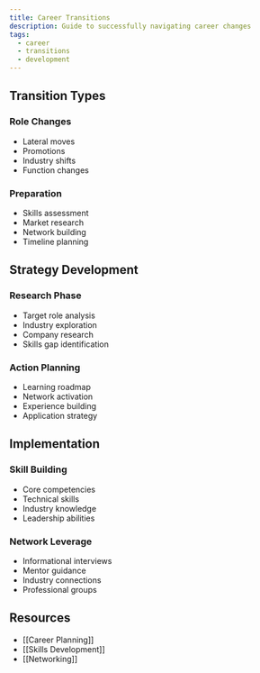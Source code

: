 ```yaml
---
title: Career Transitions
description: Guide to successfully navigating career changes
tags:
  - career
  - transitions
  - development
---
```


## Transition Types

### Role Changes

- Lateral moves
- Promotions
- Industry shifts
- Function changes

### Preparation

- Skills assessment
- Market research
- Network building
- Timeline planning

## Strategy Development

### Research Phase

- Target role analysis
- Industry exploration
- Company research
- Skills gap identification

### Action Planning

- Learning roadmap
- Network activation
- Experience building
- Application strategy

## Implementation

### Skill Building

- Core competencies
- Technical skills
- Industry knowledge
- Leadership abilities

### Network Leverage

- Informational interviews
- Mentor guidance
- Industry connections
- Professional groups

## Resources

- [[Career Planning]]
- [[Skills Development]]
- [[Networking]]
